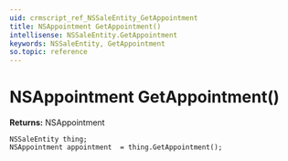 ```yaml
---
uid: crmscript_ref_NSSaleEntity_GetAppointment
title: NSAppointment GetAppointment()
intellisense: NSSaleEntity.GetAppointment
keywords: NSSaleEntity, GetAppointment
so.topic: reference
---
```


# NSAppointment GetAppointment()

**Returns:** NSAppointment

```crmscript
NSSaleEntity thing;
NSAppointment appointment  = thing.GetAppointment();
```

